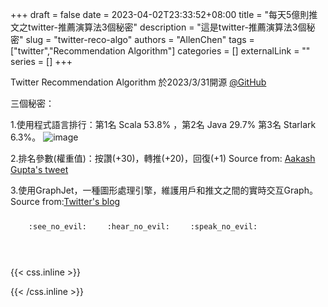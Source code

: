 +++ 
draft = false
date = 2023-04-02T23:33:52+08:00
title = "每天5億則推文之twitter-推薦演算法3個秘密"
description = "這是twitter-推薦演算法3個秘密"
slug = "twitter-reco-algo"
authors = "AllenChen"
tags = ["twitter","Recommendation Algorithm"]
categories = []
externalLink = ""
series = []
+++

Twitter Recommendation Algorithm 於2023/3/31開源 [@GitHub](https://github.com/twitter/the-algorithm)

三個秘密：

1.使用程式語言排行：第1名 Scala 53.8% ，第2名 Java 29.7% 第3名 Starlark
6.3%。
![image](/images/post/twitter_algo_lang.png)

2.排名參數(權重值)：按讚(+30)，轉推(+20)，回復(+1)
Source from: [Aakash Gupta's tweet](https://twitter.com/aakashg0/status/1641976892885540865?fbclid=IwAR1_JFXU_7sl8IhFEbBYeKDPZ4N91EJUMu0KOsam6wjMX093yhzc4Sv9nKI )

3.使用GraphJet，一種圖形處理引擎，維護用戶和推文之間的實時交互Graph。
Source from:[Twitter's blog](https://blog.twitter.com/engineering/en_us/topics/open-source/2023/twitter-recommendation-algorithm)

<p><span class="nowrap"><span class="emojify">🙈</span> <code>:see_no_evil:</code></span>  <span class="nowrap"><span class="emojify">🙉</span> <code>:hear_no_evil:</code></span>  <span class="nowrap"><span class="emojify">🙊</span> <code>:speak_no_evil:</code></span></p>
<br>
    

{{< css.inline >}}
<style>
.emojify {
	font-family: Apple Color Emoji, Segoe UI Emoji, NotoColorEmoji, Segoe UI Symbol, Android Emoji, EmojiSymbols;
	font-size: 2rem;
	vertical-align: middle;
}
@media screen and (max-width:650px) {
  .nowrap {
    display: block;
    margin: 25px 0;
  }
}
</style>
{{< /css.inline >}}
